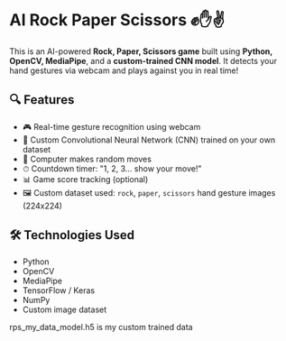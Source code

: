 # AI Rock Paper Scissors ✊✋✌️

This is an AI-powered **Rock, Paper, Scissors game** built using **Python, OpenCV, MediaPipe**, and a **custom-trained CNN model**. It detects your hand gestures via webcam and plays against you in real time!

## 🔍 Features

- 🎮 Real-time gesture recognition using webcam
- 🧠 Custom Convolutional Neural Network (CNN) trained on your own dataset
- 🤖 Computer makes random moves
- ⏱ Countdown timer: "1, 2, 3... show your move!"
- 📊 Game score tracking (optional)
- 🖼 Custom dataset used: `rock`, `paper`, `scissors` hand gesture images (224x224)

## 🛠 Technologies Used

- Python
- OpenCV
- MediaPipe
- TensorFlow / Keras
- NumPy
- Custom image dataset

rps_my_data_model.h5 is my custom trained data
